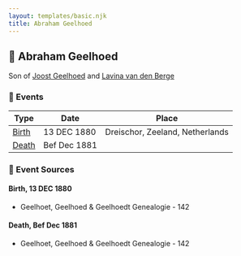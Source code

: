 ```yaml
---
layout: templates/basic.njk
title: Abraham Geelhoed
---
```

## 🔵 Abraham Geelhoed

Son of [Joost Geelhoed](/people/7/73673934) and [Lavina van den Berge](/people/7/71558365)

### 📆 Events

Type | Date | Place
------ | ------ | ------
[Birth](#event-77f6b286-78ab-48ca-a94b-f0085e32a8bb) | 13 DEC 1880 | Dreischor, Zeeland, Netherlands
[Death](#event-c570d82f-397a-43b2-a8a3-9867c0290266) | Bef Dec 1881 |

### 📰 Event Sources

#### <a id="event-77f6b286-78ab-48ca-a94b-f0085e32a8bb"></a> Birth, 13 DEC 1880
* Geelhoet, Geelhoed & Geelhoedt Genealogie  - 142

#### <a id="event-c570d82f-397a-43b2-a8a3-9867c0290266"></a> Death, Bef Dec 1881
* Geelhoet, Geelhoed & Geelhoedt Genealogie  - 142